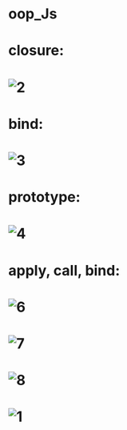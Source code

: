 # oop_Js
# closure:
#  ![2](https://user-images.githubusercontent.com/18087611/56434641-3c529500-62f7-11e9-9a4c-4fd16051a147.JPG)
# bind:
#  ![3](https://user-images.githubusercontent.com/18087611/56434642-3ceb2b80-62f7-11e9-81ad-40d93ebc9773.JPG)
# prototype:
#  ![4](https://user-images.githubusercontent.com/18087611/56434643-3ceb2b80-62f7-11e9-8e30-2e9178982261.JPG)
# apply, call, bind:
#  ![6](https://user-images.githubusercontent.com/18087611/56434644-3ceb2b80-62f7-11e9-851c-babca93ea713.JPG)
#  ![7](https://user-images.githubusercontent.com/18087611/56434645-3d83c200-62f7-11e9-954c-54e8b43717e1.JPG)
#  ![8](https://user-images.githubusercontent.com/18087611/56434646-3d83c200-62f7-11e9-8b6c-a043d7a2ba09.JPG)
#  ![1](https://user-images.githubusercontent.com/18087611/56434647-3e1c5880-62f7-11e9-9cf6-d868d0b81c8d.JPG)
